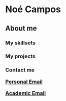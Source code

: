 <h1>Noé Campos </h1>
<h2>About me</h2>
<ul>
  
</ul>
<h3>
  My skillsets
</h3>
<h3>
  My projects
</h3>

<h3>
  Contact me
  <p>
  <a href = "mailto: campos.m.noe@gmail.com">Personal Email</a>
  </p>
  <p>
    <a href = "mailto: camposn@oregonstate.edu">Academic Email</a>
  </p>
</h3>
<!--
**ncamposp/ncamposp** is a ✨ _special_ ✨ repository because its `README.md` (this file) appears on your GitHub profile.

Here are some ideas to get you started:

- 🔭 I’m currently working on ...
- 🌱 I’m currently learning ...
- 👯 I’m looking to collaborate on ...
- 🤔 I’m looking for help with ...
- 💬 Ask me about ...
- 📫 How to reach me: ...
- 😄 Pronouns: ...
- ⚡ Fun fact: ...
-->
